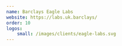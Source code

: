 ```yaml
---
name: Barclays Eagle Labs
website: https://labs.uk.barclays/
order: 10
logos:
    small: /images/clients/eagle-labs.svg
---
```

